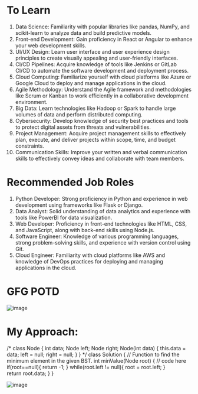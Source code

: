 # To Learn

1) Data Science: Familiarity with popular libraries like pandas, NumPy, and scikit-learn to analyze data and build predictive models.
2) Front-end Development: Gain proficiency in React or Angular to enhance your web development skills.
3) UI/UX Design: Learn user interface and user experience design principles to create visually appealing and user-friendly interfaces.
4) CI/CD Pipelines: Acquire knowledge of tools like Jenkins or GitLab CI/CD to automate the software development and deployment process.
5) Cloud Computing: Familiarize yourself with cloud platforms like Azure or Google Cloud to deploy and manage applications in the cloud.
6) Agile Methodology: Understand the Agile framework and methodologies like Scrum or Kanban to work efficiently in a collaborative development environment.
7) Big Data: Learn technologies like Hadoop or Spark to handle large volumes of data and perform distributed computing.
8) Cybersecurity: Develop knowledge of security best practices and tools to protect digital assets from threats and vulnerabilities.
9) Project Management: Acquire project management skills to effectively plan, execute, and deliver projects within scope, time, and budget constraints.
10) Communication Skills: Improve your written and verbal communication skills to effectively convey ideas and collaborate with team members.

# Recommended Job Roles

1) Python Developer: Strong proficiency in Python and experience in web development using frameworks like Flask or Django.
2) Data Analyst: Solid understanding of data analytics and experience with tools like PowerBI for data visualization.
3) Web Developer: Proficiency in front-end technologies like HTML, CSS, and JavaScript, along with back-end skills using Node.js.
4) Software Engineer: Knowledge of various programming languages, strong problem-solving skills, and experience with version control using Git.
5) Cloud Engineer: Familiarity with cloud platforms like AWS and knowledge of DevOps practices for deploying and managing applications in the cloud.




# GFG POTD

![image](https://github.com/shruti3032/Learning/assets/78202217/f14fa862-191b-44c8-9639-4c93a9c0f7d3)


# My Approach:
/*
class Node {
    int data;
    Node left;
    Node right;
    Node(int data) {
        this.data = data;
        left = null;
        right = null;
    }
}
*/
class Solution {
    // Function to find the minimum element in the given BST.
    int minValue(Node root) {
        // code here
        if(root==null){
            return -1;
        }
        while(root.left != null){
            root = root.left;
        }        
        return root.data;
    }
}

![image](https://github.com/shruti3032/Learning/assets/78202217/b65811cc-d2bb-4f10-9e49-89688c259fd5)

